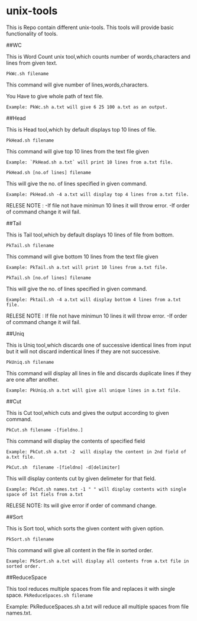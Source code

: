 unix-tools
================================================================
This is Repo contain different unix-tools. This tools will provide basic functionality of tools.

##WC

This is Word Count unix tool,which counts number of words,characters and lines from given text.

`PkWc.sh filename`

This command will give number of lines,words,characters.

You Have to give whole path of text file.

    Example: PkWc.sh a.txt will give 6 25 100 a.txt as an output.

##Head

This is Head tool,which by default displays top 10 lines of file.

`PkHead.sh filename`

This command will give top 10 lines from the text file given

    Example: `PkHead.sh a.txt` will print 10 lines from a.txt file.

`PkHead.sh [no.of lines] filename`

This will give the no. of lines specified in given command.

    Example: PkHead.sh -4 a.txt will display top 4 lines from a.txt file.
    
RELESE NOTE : -If file not have minimun 10 lines it will throw error. 
-If order of command change it wiil fail.

##Tail

This is Tail tool,which by default displays 10 lines of file from bottom.

`PkTail.sh filename`

This command will give bottom 10 lines from the text file given

    Example: PkTail.sh a.txt will print 10 lines from a.txt file.

`PkTail.sh [no.of lines] filename`

This will give the no. of lines specified in given command.

    Example: Pktail.sh -4 a.txt will display bottom 4 lines from a.txt file.
    
RELESE NOTE : If file not have minimun 10 lines it will throw error.
-If order of command change it wiil fail.

##Uniq

This is Uniq tool,which discards one of successive identical lines from input but it will not discard indentical lines if they are not successive.

`PkUniq.sh filename`

This command will display all lines in file and discards duplicate lines if they are one after another.

    Example: PkUniq.sh a.txt will give all unique lines in a.txt file.

##Cut

This is Cut tool,which cuts and gives the output according to given command.

`PkCut.sh filename -[fieldno.]`

This command will display the contents of specified field

    Example: PkCut.sh a.txt -2  will display the content in 2nd field of a.txt file.

`PkCut.sh  filename -[fieldno] -d[delimiter]`

This will display contents cut by given delimeter for that field.

    Example: PkCut.sh names.txt -1 " " will display contents with single space of 1st fiels from a.txt

RELESE NOTE: Its will give error if order of command change.

##Sort

This is Sort tool, which sorts the given content with given option.

`PkSort.sh filename`

This command will give all content in the file in sorted order.

    Example: PkSort.sh a.txt will display all contents from a.txt file in sorted order.


##ReduceSpace

This tool reduces multiple spaces from file and replaces it with single space.
`PkReduceSpaces.sh filename`


Example: PkReduceSpaces.sh a.txt will reduce all multiple spaces from file names.txt. 
